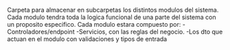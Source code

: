 Carpeta para almacenar en subcarpetas los distintos modulos del sistema.
Cada modulo tendra toda la logica funcional de una parte del sistema con un proposito especifico.
Cada modulo estara compuesto por:
    -Controladores/endpoint
    -Servicios, con las reglas del negocio.
    -Los dto que actuan en el modulo con validaciones y tipos de entrada